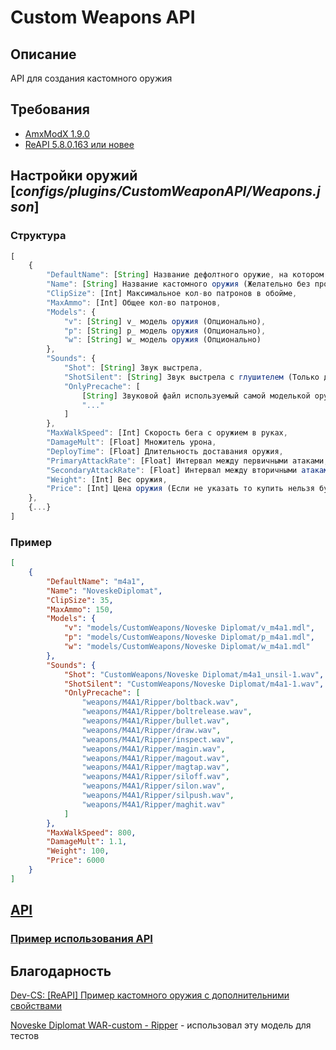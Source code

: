 # Custom Weapons API

## Описание

API для создания кастомного оружия

## Требования

- [AmxModX 1.9.0](https://www.amxmodx.org/downloads-new.php)
- [ReAPI 5.8.0.163 или новее](http://teamcity.rehlds.org/project.html?projectId=Reapi)

## Настройки оружий [_configs/plugins/CustomWeaponAPI/Weapons.json_]

### Структура

```js
[
    {
        "DefaultName": [String] Название дефолтного оружие, на котором будет основано кастомное,
        "Name": [String] Название кастомного оружия (Желательно без пробелов и спецсимволов),
        "ClipSize": [Int] Максимальное кол-во патронов в обойме,
        "MaxAmmo": [Int] Общее кол-во патронов,
        "Models": {
            "v": [String] v_ модель оружия (Опционально),
            "p": [String] p_ модель оружия (Опционально),
            "w": [String] w_ модель оружия (Опционально)
        },
        "Sounds": {
            "Shot": [String] Звук выстрела,
            "ShotSilent": [String] Звук выстрела с глушителем (Только для M4A1 и USP-S),
            "OnlyPrecache": [
                [String] Звуковой файл используемый самой моделькой оружия,
                "..."
            ]
        },
        "MaxWalkSpeed": [Int] Скорость бега с оружием в руках,
        "DamageMult": [Float] Множитель урона,
        "DeployTime": [Float] Длительность доставания оружия,
        "PrimaryAttackRate": [Float] Интервал между первичными атаками,
        "SecondaryAttackRate": [Float] Интервал между вторичными атаками (Например, снятие\надевание глушителя),
        "Weight": [Int] Вес оружия,
        "Price": [Int] Цена оружия (Если не указать то купить нельзя будет)
    },
    {...}
]
```

### Пример

```json
[
    {
        "DefaultName": "m4a1",
        "Name": "NoveskeDiplomat",
        "ClipSize": 35,
        "MaxAmmo": 150,
        "Models": {
            "v": "models/CustomWeapons/Noveske Diplomat/v_m4a1.mdl",
            "p": "models/CustomWeapons/Noveske Diplomat/p_m4a1.mdl",
            "w": "models/CustomWeapons/Noveske Diplomat/w_m4a1.mdl"
        },
        "Sounds": {
            "Shot": "CustomWeapons/Noveske Diplomat/m4a1_unsil-1.wav",
            "ShotSilent": "CustomWeapons/Noveske Diplomat/m4a1-1.wav",
            "OnlyPrecache": [
                "weapons/M4A1/Ripper/boltback.wav",
                "weapons/M4A1/Ripper/boltrelease.wav",
                "weapons/M4A1/Ripper/bullet.wav",
                "weapons/M4A1/Ripper/draw.wav",
                "weapons/M4A1/Ripper/inspect.wav",
                "weapons/M4A1/Ripper/magin.wav",
                "weapons/M4A1/Ripper/magout.wav",
                "weapons/M4A1/Ripper/magtap.wav",
                "weapons/M4A1/Ripper/siloff.wav",
                "weapons/M4A1/Ripper/silon.wav",
                "weapons/M4A1/Ripper/silpush.wav",
                "weapons/M4A1/Ripper/maghit.wav"
            ]
        },
        "MaxWalkSpeed": 800,
        "DamageMult": 1.1,
        "Weight": 100,
        "Price": 6000
    }
]
```

## [API](https://github.com/ArKaNeMaN/amxx-CustomWeaponsAPI/blob/master/include/cwapi.inc)

### [Пример использования API](https://github.com/ArKaNeMaN/amxx-CustomWeaponsAPI/blob/master/CWAPI_Example_FireDeagle.sma)

## Благодарность
[Dev-CS: [ReAPI] Пример кастомного оружия с дополнительними свойствами](https://dev-cs.ru/threads/1983/)

[Noveske Diplomat WAR-custom - Ripper](https://dev-cs.ru/resources/805/) - использовал эту модель для тестов
